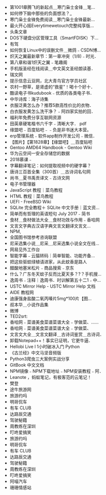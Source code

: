 <link href="../css/style.css" rel="stylesheet" type="text/css" />

<div class="">

- 第1001章腾飞的新起点＿寒门枭士金锋＿笔…
- 如何停下脑中那些的负面想法？_
- 寒门枭士金锋免费阅读＿寒门枭士金锋最新…
- 最火开心摇Everytimewetouch完整纯享版…
- 头条文章
- DOS下硬盘分区管理工具（SmartFDISK）下…
- 有驾
- 如何恢复Linux中的误删文件＿微鸽﹣CSDN博…
- 炽天之翼最新章节：第一章冲突（1/8)﹣时光．
- 第八章和谐1炽天之翼﹣笔趣阁
- 手机版圣经在线阅读＿中文英文圣经朗读基．
- 瑞文网
- 提示信息云豆网，北大青鸟官方学员社区
- 农村一野草，是肾虚的“救星”！喝十个好十．
- 酷读电子书kudubook﹣优质的各类电子书．
- 中华诗库：海子诗集
- 衣服泛黄怎么办？推荐5款高性价比的衣物．
- 白衣服发黄怎么洗干净？﹣阿四家实拍的回．
- 福利年免费分享互联网资源
- 田英章硬笔楷书六千字﹣清晰大字． pdf 
- 缘盟吧﹣百度贴吧﹣﹣负是非书迷大本营。
- erp管理系统﹣软件app制作开发公司﹣微信．
- 【图片】【第1828章】【缘盟吧】＿百度贴吧
- Gentoo AMD64 Handbook - Gentoo Wiki 
- 华为云空间一安全存储您的数据
- 2018慕课﹣
- 字幕翻译笔记：如何提取视频中的硬字幕？
- 唐诗三百首全集（300首）＿古诗词名句网
- 尚书＿夏书禹贡译文﹣古诗文网
- 电子书管理器
- JavaScript 教程｜菜鸟教程
- HTML 教程｜菜鸟教程
- UEFI - FreeBSD Wiki 
- SQLite 完全教程＋ SQLite 中文手册｜蓝文资…
- 简单而有哲理的英语短句 July 2017﹣简书
- 食材＿食材做法大全＿食材功效与作用﹣香哈网
- 文言文字典古汉语字典文言文翻译文言文…
- NPM,
- 全国图书馆参考咨询联盟
- 尼采选集小说＿尼采＿尼采选集小说全文在线…
- 网易见外工作台
- 智能字幕﹣云猫转码｜简单智能、功能齐备…
- 把这些驱蚊绿植请进家，从此蚊香是路人
- 醋酸地塞米松片﹣商品搜索﹣京东
- 什么？广东冬天蚊子反而比夏天多？?？手机搜…
- 逸周书﹣注释｜逸周书．时训解第五十二1﹣中…
- USTC Mirror Help - USTC Mirror Help 文档
- AIDE 教程网
- 迪康强身盐酸二氧丙嗪片5mg*100片【图…
- 叔本华＿小说作品集
- 微博
- TED2srt:
- 香哈网﹣菜谱美食菜谱菜谱大全﹣学做菜、……
- 香哈网﹣菜谱美食菜谱菜谱大全﹣学做菜、
- 文言文大全＿文言文翻译＿古诗词鉴赏＿古诗词．
- 卸载Notepad++！事实已证明，它更牛逼．
- Hellobi Live l 1小时破冰入门 Python 
- 《古兰经》中文马坚音频版
- Python3爬虫三大案例实战分享
- GitBook 中文文档
- NPM镜像﹣NPM下载地址﹣NPM安装教程﹣阿．
- Leanote ，蚂蚁笔记，有极客范的云笔记！
- 樊登
- 途牛旅游网
- 旅游约吗
- 明哥侃车
- 有车 CLUB 
- 达路辰交通
- 驾驶秘籍
- 周教练在深圳
- 叮咚爱搞笑
- 旅游约吗
- 明哥侃车
- 有车 CLUB 
- 达路辰交通
- 驾驶秘籍
- 周教练在深圳
- 叮咚爱搞笑
- 阿喵汽车
- 珊珊情感站
